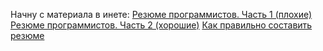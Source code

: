 Начну с материала в инете:
<a href="http://habrahabr.ru/post/184332/">Резюме программистов. Часть 1 (плохие)</a>
<a href="http://habrahabr.ru/post/184372/">Резюме программистов. Часть 2 (хорошие)</a>
<a href="http://enjoy-job.ru/trudoustroistvo/kak-pravilno-sostavit-rezume/">Как правильно составить резюме</a>
